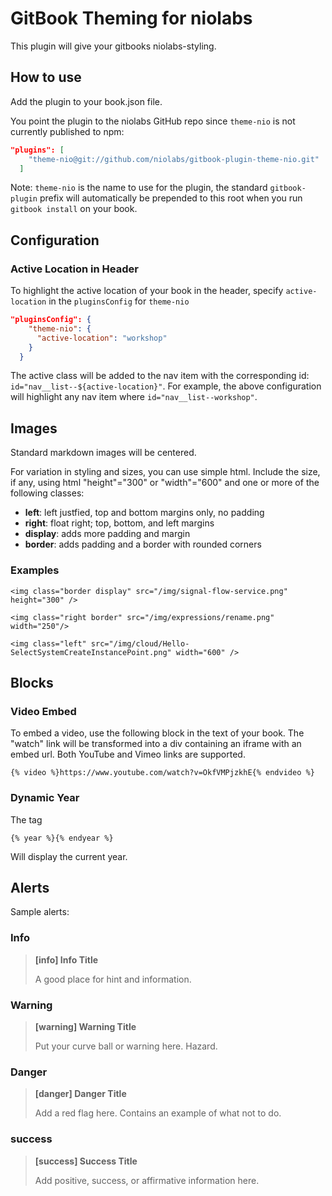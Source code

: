 GitBook Theming for niolabs
==============

This plugin will give your gitbooks niolabs-styling.

## How to use

Add the plugin to your book.json file.

You point the plugin to the niolabs GitHub repo since `theme-nio` is not currently published to npm:

```json
"plugins": [
    "theme-nio@git://github.com/niolabs/gitbook-plugin-theme-nio.git"
  ]
```

Note: `theme-nio` is the name to use for the plugin, the standard `gitbook-plugin` prefix will automatically be prepended to this root when you run `gitbook install` on your book.

## Configuration

### Active Location in Header
To highlight the active location of your book in the header, specify `active-location` in the `pluginsConfig` for `theme-nio`

```json
"pluginsConfig": {
    "theme-nio": {
      "active-location": "workshop"
    }
  }
```

The active class will be added to the nav item with the corresponding id: `id="nav__list--${active-location}"`. For example, the above configuration will highlight any nav item where `id="nav__list--workshop"`.

## Images
Standard markdown images will be centered.

For variation in styling and sizes, you can use simple html. Include the size, if any, using html "height"="300" or "width"="600" and one or more of the following classes:

- **left**: left justfied, top and bottom margins only, no padding
- **right**: float right; top, bottom, and left margins
- **display**: adds more padding and margin
- **border**: adds padding and a border with rounded corners

### Examples

```
<img class="border display" src="/img/signal-flow-service.png" height="300" />

<img class="right border" src="/img/expressions/rename.png" width="250"/>

<img class="left" src="/img/cloud/Hello-SelectSystemCreateInstancePoint.png" width="600" />

```

## Blocks

### Video Embed
To embed a video, use the following block in the text of your book. The "watch" link will be transformed into a div containing an iframe with an embed url. Both YouTube and Vimeo links are supported.

```text
{% video %}https://www.youtube.com/watch?v=OkfVMPjzkhE{% endvideo %}
```

### Dynamic Year
The tag
```text
{% year %}{% endyear %}
```

Will display the current year.

## Alerts

Sample alerts:

### Info

> **[info] Info Title**
>
> A good place for hint and information.

### Warning

> **[warning] Warning Title**
>
> Put your curve ball or warning here. Hazard.

### Danger

> **[danger] Danger Title**
>
> Add a red flag here. Contains an example of what not to do.


### success

> **[success] Success Title**
>
> Add positive, success, or affirmative information here.
